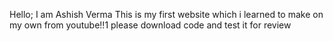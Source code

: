Hello;
I am Ashish Verma
This is my first website which i learned to make on my own from youtube!!1
please download code and test it for review

